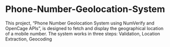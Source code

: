 # Phone-Number-Geolocation-System
This project, “Phone Number Geolocation System using NumVerify and OpenCage APIs”, is designed to fetch and display the geographical location of a mobile number. The system works in three steps: Validation, Location Extraction, Geocoding  
